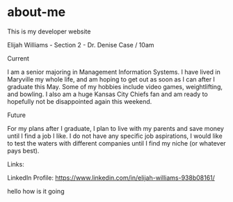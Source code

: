 # about-me

This is my developer website

Elijah Williams - Section 2 - Dr. Denise Case / 10am

Current

I am a senior majoring in Management Information Systems. I have lived in Maryville my whole life, and am hoping to get out as soon as I can after I graduate this May. Some of my hobbies include video games, weightlifting, and bowling. I also am a huge Kansas City Chiefs fan and am ready to hopefully not be disappointed again this weekend. 

Future

For my plans after I graduate, I plan to live with my parents and save money until I find a job I like. I do not have any specific job aspirations, I would like to test the waters with different companies until I find my niche (or whatever pays best).

Links:

LinkedIn Profile: https://www.linkedin.com/in/elijah-williams-938b08161/

hello
how is it going